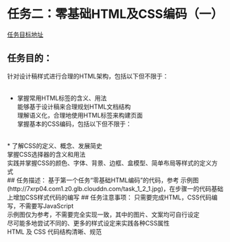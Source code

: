 # 任务二：零基础HTML及CSS编码（一） <br/>

[任务目标地址](http://ife.baidu.com/course/detail/id/92)

## 任务目的：
针对设计稿样式进行合理的HTML架构，包括以下但不限于：<br/>
<br/>
*   掌握常用HTML标签的含义、用法<br/>
能够基于设计稿来合理规划HTML文档结构<br/>
理解语义化，合理地使用HTML标签来构建页面<br/>
掌握基本的CSS编码，包括以下但不限于：<br/>
<br/>
*   了解CSS的定义、概念、发展简史<br/>
掌握CSS选择器的含义和用法<br/>
实践并掌握CSS的颜色、字体、背景、边框、盒模型、简单布局等样式的定义方式<br/>
## 任务描述：
基于第一个任务“零基础HTML编码”的代码，参考 示例图(http://7xrp04.com1.z0.glb.clouddn.com/task_1_2_1.jpg)，在步骤一的代码基础上增加CSS样式代码的编写
## 任务注意事项：
只需要完成HTML，CSS代码编写，不需要写JavaScript<br/>
示例图仅为参考，不需要完全实现一致，其中的图片、文案均可自行设定<br/>
尽可能多地尝试不同的、更多的样式设定来实践各种CSS属性<br/>
HTML 及 CSS 代码结构清晰、规范<br/>
